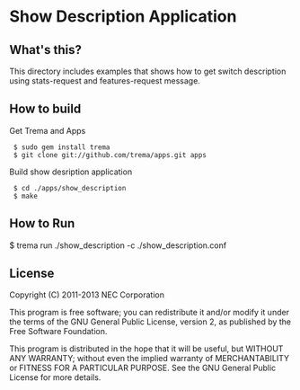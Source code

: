 Show Description Application
=============================

What's this?
------------

This directory includes examples that shows how to get switch description
using stats-request and features-request message.

How to build
------------

  Get Trema and Apps

     $ sudo gem install trema
     $ git clone git://github.com/trema/apps.git apps

  Build show desription application

     $ cd ./apps/show_description
     $ make

How to Run
------------

  $ trema run ./show_description -c ./show_description.conf

License
------------

Copyright (C) 2011-2013 NEC Corporation

This program is free software; you can redistribute it and/or modify
it under the terms of the GNU General Public License, version 2, as
published by the Free Software Foundation.

This program is distributed in the hope that it will be useful, but
WITHOUT ANY WARRANTY; without even the implied warranty of
MERCHANTABILITY or FITNESS FOR A PARTICULAR PURPOSE.  See the GNU
General Public License for more details.
